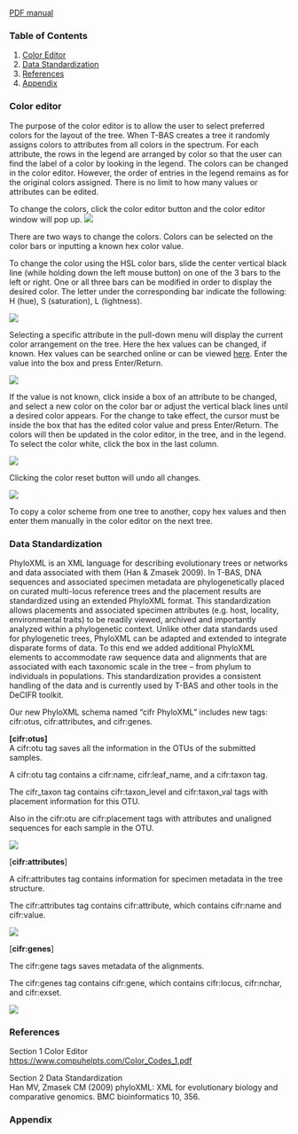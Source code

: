 [PDF manual](data/tbas-documentation/TBAS_User_Manual_v2.1.pdf)

### Table of Contents
1. [Color Editor](#color-editor)
2. [Data Standardization](#data-standardization)
3. [References](#references)
4. [Appendix](#appendix)
   


### Color editor


The purpose of the color editor is to allow the user to select preferred colors for the layout of the tree. When T-BAS creates a tree it randomly assigns colors to attributes from all colors in the spectrum. For each attribute, the rows in the legend are arranged by color so that the user can find the label of a color by looking in the legend. The colors can be changed in the color editor. However, the order of entries in the legend remains as for the original colors assigned. There is no limit to how many values or attributes can be edited.

To change the colors, click the color editor button and the color editor window will pop up. 
![](images/tbas-documentation/color_editor1.png)

There are two ways to change the colors. Colors can be selected on the color bars or inputting a known hex color value.

To change the color using the HSL color bars, slide the center vertical black line (while holding down the left mouse button) on one of the 3 bars to the left or right. One or all three bars can be modified in order to display the desired color. The letter under the corresponding bar indicate the following: H (hue), S (saturation), L (lightness).

![](images/tbas-documentation/color_editor2.png)

Selecting a specific attribute in the pull-down menu will display the current color arrangement on the tree. Here the hex values can be changed, if known. Hex values can be searched online or can be viewed [here](data/tbas-documentation/Color_Codes_1.pdf). Enter the value into the box and press Enter/Return. 

![](images/tbas-documentation/color_editor3.png)

If the value is not known, click inside a box of an attribute to be changed, and select a new color on the color bar or adjust the vertical black lines until a desired color appears. For the change to take effect, the cursor must be inside the box that has the edited color value and press Enter/Return. The colors will then be updated in the color editor, in the tree, and in the legend. To select the color white, click the box in the last column.

![](images/tbas-documentation/color_editor4.png)

Clicking the color reset button will undo all changes.

![](images/tbas-documentation/color_editor5.png)

To copy a color scheme from one tree to another, copy hex values and then enter them manually in the color editor on the next tree.

### Data Standardization

PhyloXML is an XML language for describing evolutionary trees or networks and data associated with them (Han & Zmasek 2009). In T-BAS, DNA sequences and associated specimen metadata are phylogenetically placed on curated multi-locus reference trees and the placement results are standardized using an extended PhyloXML format. This standardization allows placements and associated specimen attributes (e.g. host, locality, environmental traits) to be readily viewed, archived and importantly analyzed within a phylogenetic context. Unlike other data standards used for phylogenetic trees, PhyloXML can be adapted and extended to integrate disparate forms of data. To this end we added additional PhyloXML elements to accommodate raw sequence data and alignments that are associated with each taxonomic scale in the tree – from phylum to individuals in populations. This standardization provides a consistent handling of the data and is currently used by T-BAS and other tools in the DeCIFR toolkit. 


Our new PhyloXML schema named “cifr PhyloXML” includes new tags: cifr:otus, cifr:attributes, and cifr:genes. 

**[cifr:otus]**  
A cifr:otu tag saves all the information in the OTUs of the submitted samples.

A cifr:otu tag contains a cifr:name, cifr:leaf_name, and a cifr:taxon tag. 

The cifr_taxon tag contains cifr:taxon_level and cifr:taxon_val tags with placement information for this OTU. 

Also in the cifr:otu are cifr:placement tags with attributes and unaligned sequences for each sample in the OTU.

![](images/tbas-documentation/data_standardization1.png)

[**cifr:attributes**]   

A cifr:attributes tag contains information for specimen metadata in the tree structure. 

The cifr:attributes tag contains cifr:attribute, which contains cifr:name and cifr:value.

![](images/tbas-documentation/data_standardization2.png)

[**cifr:genes**]   

The cifr:gene tags saves metadata of the alignments. 

The cifr:genes tag contains cifr:gene, which contains cifr:locus, cifr:nchar, and cifr:exset. 

![](images/tbas-documentation/data_standardization3.png)

### References

Section 1 Color Editor  
https://www.compuhelpts.com/Color_Codes_1.pdf

Section 2 Data Standardization  
Han MV, Zmasek CM (2009) phyloXML: XML for evolutionary biology and comparative genomics. BMC bioinformatics 10, 356.


### Appendix
